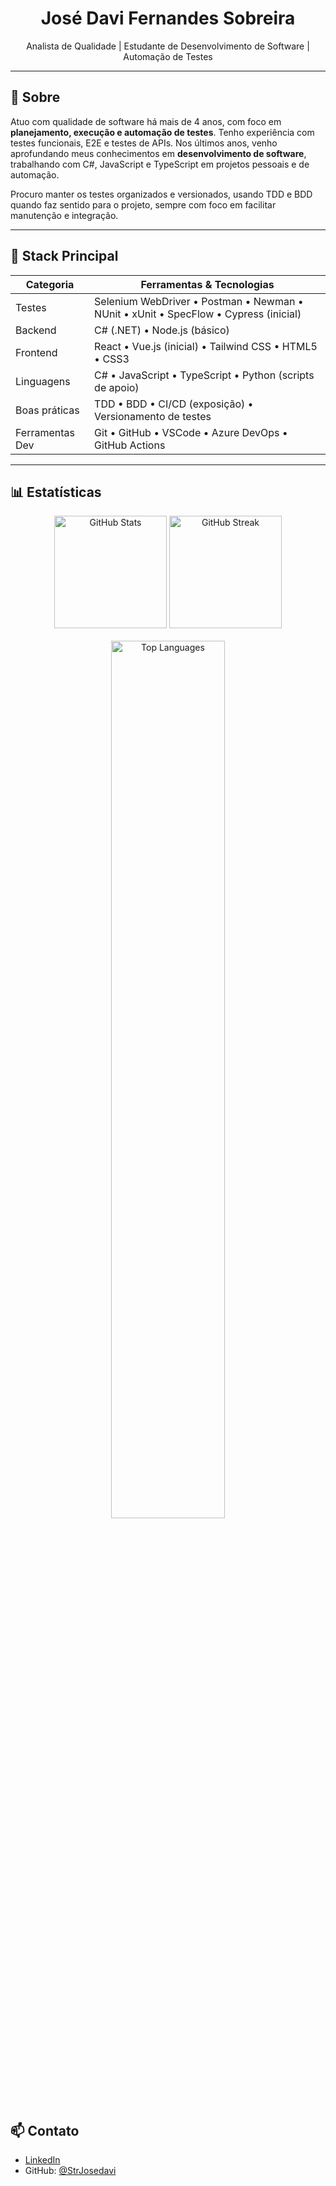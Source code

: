 <h1 align="center">José Davi Fernandes Sobreira</h1>

<p align="center">Analista de Qualidade | Estudante de Desenvolvimento de Software | Automação de Testes</p>

---

## 🧾 Sobre

Atuo com qualidade de software há mais de 4 anos, com foco em **planejamento, execução e automação de testes**. Tenho experiência com testes funcionais, E2E e testes de APIs. Nos últimos anos, venho aprofundando meus conhecimentos em **desenvolvimento de software**, trabalhando com C#, JavaScript e TypeScript em projetos pessoais e de automação.

Procuro manter os testes organizados e versionados, usando TDD e BDD quando faz sentido para o projeto, sempre com foco em facilitar manutenção e integração.

---

## 🧰 Stack Principal

| Categoria        | Ferramentas & Tecnologias                                                                 |
|------------------|-------------------------------------------------------------------------------------------|
| Testes           | Selenium WebDriver • Postman • Newman • NUnit • xUnit • SpecFlow • Cypress (inicial)     |
| Backend          | C# (.NET) • Node.js (básico)                                                              |
| Frontend         | React • Vue.js (inicial) • Tailwind CSS • HTML5 • CSS3                                    |
| Linguagens       | C# • JavaScript • TypeScript • Python (scripts de apoio)                                  |
| Boas práticas    | TDD • BDD • CI/CD (exposição) • Versionamento de testes                                   |
| Ferramentas Dev  | Git • GitHub • VSCode • Azure DevOps • GitHub Actions                                     |

---

## 📊 Estatísticas

<div align="center">
  <img height="180em" src="https://github-readme-stats.vercel.app/api?username=StrJosedavi&show_icons=true&theme=tokyonight&include_all_commits=true&count_private=true" alt="GitHub Stats" />
  <img height="180em" src="https://streak-stats.demolab.com/?user=StrJosedavi&theme=tokyonight" alt="GitHub Streak" />
</div>

<br/>

<div align="center">
  <img width="60%" src="https://github-readme-stats.vercel.app/api/top-langs/?username=StrJosedavi&layout=compact&theme=tokyonight&langs_count=8" alt="Top Languages" />
</div>

## 📫 Contato

- [LinkedIn](https://www.linkedin.com/in/jdavifs)
- GitHub: [@StrJosedavi](https://github.com/StrJosedavi)
